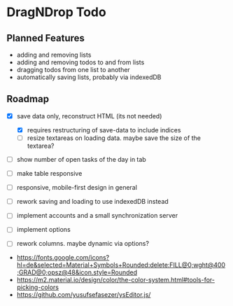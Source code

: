 # DragNDrop Todo

## Planned Features
- adding and removing lists
- adding and removing todos to and from lists
- dragging todos from one list to another
- automatically saving lists, probably via indexedDB

## Roadmap
- [x] save data only, reconstruct HTML (its not needed)
  - [x] requires restructuring of save-data to include indices
  - [ ] resize textareas on loading data. maybe save the size of the textarea?
- [ ] show number of open tasks of the day in tab
- [ ] make table responsive
- [ ] responsive, mobile-first design in general
- [ ] rework saving and loading to use indexedDB instead
- [ ] implement accounts and a small synchronization server
- [ ] implement options
- [ ] rework columns. maybe dynamic via options?





- https://fonts.google.com/icons?hl=de&selected=Material+Symbols+Rounded:delete:FILL@0;wght@400;GRAD@0;opsz@48&icon.style=Rounded
- https://m2.material.io/design/color/the-color-system.html#tools-for-picking-colors
- https://github.com/yusufsefasezer/ysEditor.js/
